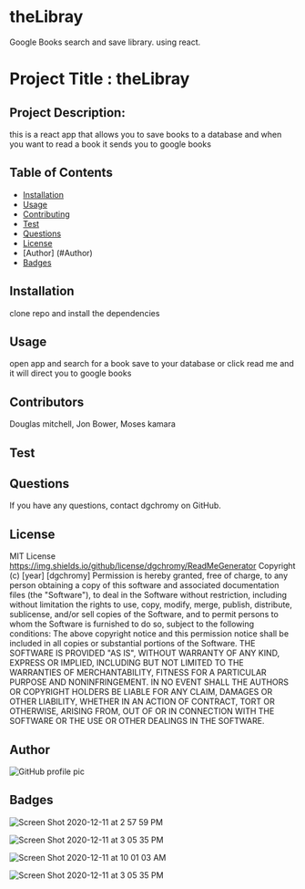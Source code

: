 # theLibray
Google Books search and save library. using react. 


# Project Title : theLibray
  ## Project Description:
  this is a react app that allows you to save books to a database and when you want to read a book it sends you to google books
  ## Table of Contents
  * [Installation](#installation)
  * [Usage](#usage)
  * [Contributing](#contributing)
  * [Test](#test)
  * [Questions](#questions)
  * [License](#license)
  * [Author] (#Author)
  * [Badges](#badges)
  ## Installation
  clone repo and install the dependencies 
  ## Usage
  open app and search for a book save to your database or click read me and it will direct you to google books
  ## Contributors
  Douglas mitchell, Jon Bower, Moses kamara 
  ## Test
  
  ## Questions
  If you have any questions, contact dgchromy on GitHub.
  ## License
  MIT License https://img.shields.io/github/license/dgchromy/ReadMeGenerator
  Copyright (c) [year] [dgchromy]
  Permission is hereby granted, free of charge, to any person obtaining a copy
  of this software and associated documentation files (the "Software"), to deal
  in the Software without restriction, including without limitation the rights
  to use, copy, modify, merge, publish, distribute, sublicense, and/or sell
  copies of the Software, and to permit persons to whom the Software is
  furnished to do so, subject to the following conditions:
  The above copyright notice and this permission notice shall be included in all
  copies or substantial portions of the Software.
  THE SOFTWARE IS PROVIDED "AS IS", WITHOUT WARRANTY OF ANY KIND, EXPRESS OR
  IMPLIED, INCLUDING BUT NOT LIMITED TO THE WARRANTIES OF MERCHANTABILITY,
  FITNESS FOR A PARTICULAR PURPOSE AND NONINFRINGEMENT. IN NO EVENT SHALL THE
  AUTHORS OR COPYRIGHT HOLDERS BE LIABLE FOR ANY CLAIM, DAMAGES OR OTHER
  LIABILITY, WHETHER IN AN ACTION OF CONTRACT, TORT OR OTHERWISE, ARISING FROM,
  OUT OF OR IN CONNECTION WITH THE SOFTWARE OR THE USE OR OTHER DEALINGS IN THE
  SOFTWARE.
  ## Author
  ![GitHub profile pic](https://avatars3.githubusercontent.com/u/65515339?v=4)
  ## Badges
 
  
  ![Screen Shot 2020-12-11 at 2 57 59 PM](https://user-images.githubusercontent.com/65515339/101963816-8b33f900-3bc4-11eb-9485-2caa546ad37b.png)
  
  
  
  
![Screen Shot 2020-12-11 at 3 05 35 PM](https://user-images.githubusercontent.com/65515339/101963827-925b0700-3bc4-11eb-9beb-bb5702261b59.png)



![Screen Shot 2020-12-11 at 10 01 03 AM](https://user-images.githubusercontent.com/65515339/101963850-a1da5000-3bc4-11eb-9826-8e89ded2d474.jpeg)



![Screen Shot 2020-12-11 at 3 05 35 PM](https://user-images.githubusercontent.com/65515339/101963808-8111fa80-3bc4-11eb-8999-b2bc80bc16de.png)
  
 
